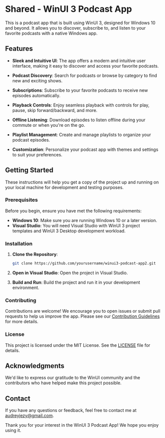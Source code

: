 # Shared - WinUI 3 Podcast App

This is a podcast app that is built using WinUI 3, designed for Windows 10 and beyond. It allows you to discover, subscribe to, and listen to your favorite podcasts with a native Windows app.

## Features

- **Sleek and Intuitive UI**: The app offers a modern and intuitive user interface, making it easy to discover and access your favorite podcasts.

- **Podcast Discovery**: Search for podcasts or browse by category to find new and exciting shows.

- **Subscriptions**: Subscribe to your favorite podcasts to receive new episodes automatically.

- **Playback Controls**: Enjoy seamless playback with controls for play, pause, skip forward/backward, and more.

- **Offline Listening**: Download episodes to listen offline during your commute or when you're on the go.

- **Playlist Management**: Create and manage playlists to organize your podcast episodes.

- **Customization**: Personalize your podcast app with themes and settings to suit your preferences.

## Getting Started

These instructions will help you get a copy of the project up and running on your local machine for development and testing purposes. 

### Prerequisites

Before you begin, ensure you have met the following requirements:
- **Windows 10**: Make sure you are running Windows 10 or a later version.
- **Visual Studio**: You will need Visual Studio with WinUI 3 project templates and WinUI 3 Desktop development workload.

### Installation

1. **Clone the Repository**: 
   ```bash
   git clone https://github.com/yourusername/winui3-podcast-app2.git
   ```

2. **Open in Visual Studio**: Open the project in Visual Studio.

3. **Build and Run**: Build the project and run it in your development environment.

### Contributing

Contributions are welcome! We encourage you to open issues or submit pull requests to help us improve the app. Please see our [Contribution Guidelines](CONTRIBUTING.md) for more details.

### License

This project is licensed under the MIT License. See the [LICENSE](LICENSE) file for details.

## Acknowledgments

We'd like to express our gratitude to the WinUI community and the contributors who have helped make this project possible.

## Contact

If you have any questions or feedback, feel free to contact me at audreyjezy@gmail.com.

Thank you for your interest in the WinUI 3 Podcast App! We hope you enjoy using it.
